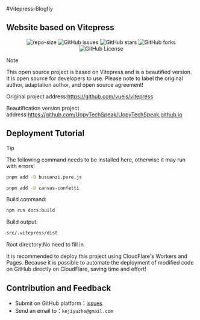 #Vitepress-Blogfly 

## Website based on Vitepress

<p align="center" class="shields">
   <a href="https://img.shields.io/github/repo-size/UopyTechSpeak/Website-based-on-Vitepress?color=fa0" style="text-decoration:none"><img src="https://img.shields.io/github/repo-size/UopyTechSpeak/Website-based-on-Vitepress?color=fa0" alt="repo-size"/></a>
  <a href="https://github.com/UopyTechSpeak/UopyTechSpeak.github.io/issues" style="text-decoration:none"><img src="https://img.shields.io/github/issues/UopyTechSpeak/UopyTechSpeak.github.io.svg" alt="GitHub issues"/></a>
  <a href="https://github.com/UopyTechSpeak/UopyTechSpeak.github.io/stargazers" style="text-decoration:none"><img src="https://img.shields.io/github/stars/UopyTechSpeak/UopyTechSpeak.github.io.svg" alt="GitHub stars"/></a>
  <a href="https://github.com/UopyTechSpeak/UopyTechSpeak.github.io/network" style="text-decoration:none">
    <img src="https://img.shields.io/github/forks/UopyTechSpeak/UopyTechSpeak.github.io.svg" alt="GitHub forks"/></a>
  
  <a href="https://github.com/UopyTechSpeak/UopyTechSpeak.github.io/blob/master/LICENSE" style="text-decoration:none">
    <img src="https://img.shields.io/github/license/UopyTechSpeak/UopyTechSpeak.github.io" alt="GitHub License"/></a>
    
</p>

> [!NOTE]  
> This open source project is based on Vitepress and is a beautified version. It is open source for developers to use. Please note to label the original author, adaptation author, and open source agreement!
>
> Original project address:https://github.com/vuejs/vitepress
> 
> Beautification version project address:https://github.com/UopyTechSpeak/UopyTechSpeak.github.io

## Deployment Tutorial

> [!TIP]
> The following command needs to be installed here, otherwise it may run with errors!
> ```bash
> pnpm add -D busuanzi.pure.js
> ```
> ```bash
> pnpm add -D canvas-confetti
> ```

Build command:

```bash
npm run docs:build
```

Build output:
```bash
src/.vitepress/dist
```
Root directory:No need to fill in

It is recommended to deploy this project using CloudFlare's Workers and Pages. Because it is possible to automate the deployment of modified code on GitHub directly on CloudFlare, saving time and effort!

## Contribution and Feedback

- Submit on GitHub platform：[issues](https://github.com/UopyTechSpeak/UopyTechSpeak.github.io/issues)
- Send an email to：`kejiyuzhe@gmail.com`
